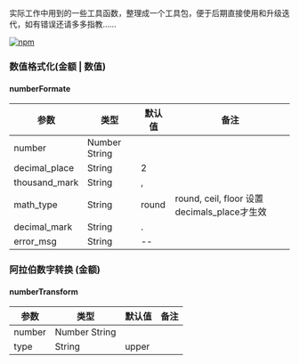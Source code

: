 实际工作中用到的一些工具函数，整理成一个工具包，便于后期直接使用和升级迭代，如有错误还请多多指教……

[![npm](https://img.shields.io/npm/v/fn_tools)](https://www.npmjs.com/package/fn_tools)


### 数值格式化(金额 | 数值)

#### numberFormate

参数          | 类型           | 默认值 | 备注
---           | ---            | ---    | ---
number        | Number  String |        | 
decimal_place | String         | 2      |
thousand_mark | String         | ,      |
math_type     | String         | round  | round, ceil, floor  设置decimals_place才生效
decimal_mark  | String         | .      |
error_msg     | String         | --     |


### 阿拉伯数字转换 (金额)

#### numberTransform

参数   | 类型           | 默认值 | 备注
---    | ---            | ---    | ---
number | Number  String |        |
type   | String         | upper  |

